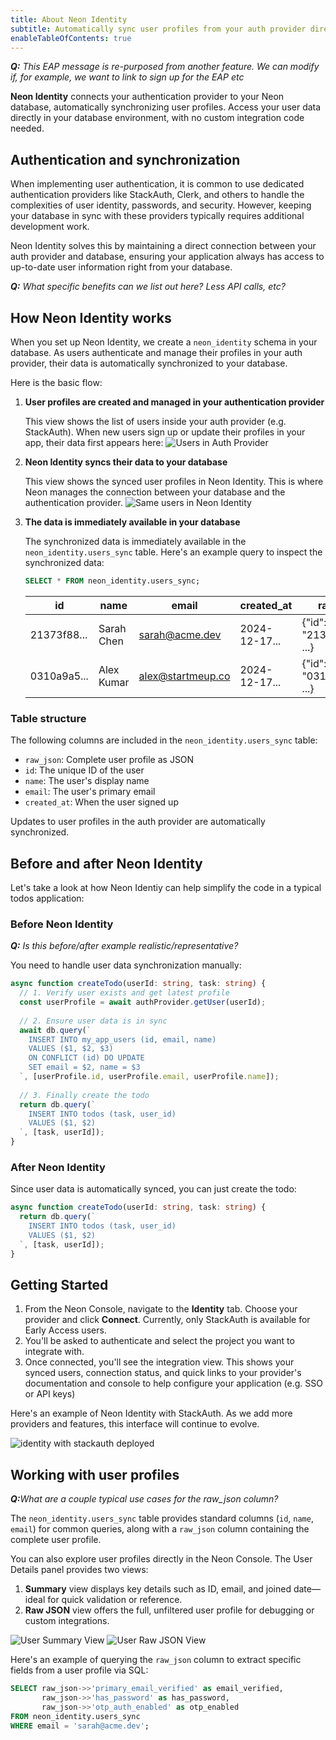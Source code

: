 ```yaml
---
title: About Neon Identity
subtitle: Automatically sync user profiles from your auth provider directly to your database
enableTableOfContents: true
---
```


_<b>Q:</b> This EAP message is re-purposed from another feature. We can modify if, for example, we want to link to sign up for the EAP etc_

<ComingSoon />

**Neon Identity** connects your authentication provider to your Neon database, automatically synchronizing user profiles. Access your user data directly in your database environment, with no custom integration code needed.

## Authentication and synchronization

When implementing user authentication, it is common to use dedicated authentication providers like StackAuth, Clerk, and others to handle the complexities of user identity, passwords, and security. However, keeping your database in sync with these providers typically requires additional development work.

Neon Identity solves this by maintaining a direct connection between your auth provider and database, ensuring your application always has access to up-to-date user information right from your database.

_<b>Q:</b> What specific benefits can we list out here? Less API calls, etc?_

## How Neon Identity works

When you set up Neon Identity, we create a `neon_identity` schema in your database. As users authenticate and manage their profiles in your auth provider, their data is automatically synchronized to your database.

Here is the basic flow:

1. **User profiles are created and managed in your authentication provider**

   This view shows the list of users inside your auth provider (e.g. StackAuth). When new users sign up or update their profiles in your app, their data first appears here:
   ![Users in Auth Provider](/docs/guides/stackauth_users.png)

2. **Neon Identity syncs their data to your database**

   This view shows the synced user profiles in Neon Identity. This is where Neon manages the connection between your database and the authentication provider.
   ![Same users in Neon Identity](/docs/guides/identity_users.png)

3. **The data is immediately available in your database**

   The synchronized data is immediately available in the `neon_identity.users_sync` table. Here's an example query to inspect the synchronized data:

   ```sql
   SELECT * FROM neon_identity.users_sync;
   ```

   | id | name | email | created_at | raw_json |
   |----|------|-------|------------|----------|
   | 21373f88... | Sarah Chen | sarah@acme.dev | 2024-12-17... | \{"id": "21373f88-...", ...\} |
   | 0310a9a5... | Alex Kumar | alex@startmeup.co | 2024-12-17... | \{"id": "0310a9a5-...", ...\} |

### Table structure

The following columns are included in the `neon_identity.users_sync` table:

- `raw_json`: Complete user profile as JSON
- `id`: The unique ID of the user
- `name`: The user's display name
- `email`: The user's primary email
- `created_at`: When the user signed up

Updates to user profiles in the auth provider are automatically synchronized.

## Before and after Neon Identity

Let's take a look at how Neon Identiy can help simplify the code in a typical todos application:

### Before Neon Identity

_<b>Q:</b> Is this before/after example realistic/representative?_

You need to handle user data synchronization manually:

```typescript
async function createTodo(userId: string, task: string) {
  // 1. Verify user exists and get latest profile
  const userProfile = await authProvider.getUser(userId);
  
  // 2. Ensure user data is in sync
  await db.query(`
    INSERT INTO my_app_users (id, email, name)
    VALUES ($1, $2, $3)
    ON CONFLICT (id) DO UPDATE 
    SET email = $2, name = $3
  `, [userProfile.id, userProfile.email, userProfile.name]);
  
  // 3. Finally create the todo
  return db.query(`
    INSERT INTO todos (task, user_id) 
    VALUES ($1, $2)
  `, [task, userId]);
}
```

### After Neon Identity

Since user data is automatically synced, you can just create the todo:

```typescript
async function createTodo(userId: string, task: string) {
  return db.query(`
    INSERT INTO todos (task, user_id) 
    VALUES ($1, $2)
  `, [task, userId]);
}
```

## Getting Started

1. From the Neon Console, navigate to the **Identity** tab. Choose your provider and click **Connect**. Currently, only StackAuth is available for Early Access users.
1. You'll be asked to authenticate and select the project you want to integrate with.
1. Once connected, you'll see the integration view. This shows your synced users, connection status, and quick links to your provider's documentation and console to help configure your application (e.g. SSO or API keys)

Here's an example of Neon Identity with StackAuth. As we add more providers and features, this interface will continue to evolve.

![identity with stackauth deployed](/docs/guides/identity_stackauth.png)

## Working with user profiles

_<b>Q:</b>What are a couple typical use cases for the raw_json column?_

The `neon_identity.users_sync` table provides standard columns (`id`, `name`, `email`) for common queries, along with a `raw_json` column containing the complete user profile.

You can also explore user profiles directly in the Neon Console. The User Details panel provides two views:

1. **Summary** view displays key details such as ID, email, and joined date—ideal for quick validation or reference.
2. **Raw JSON** view offers the full, unfiltered user profile for debugging or custom integrations.

<div style={{ display: 'flex', justifyContent: 'center', alignItems: 'center' }}>
  <img src="/docs/guides/identity_user_summary.png" style={{ width: '45%', marginRight: '2%' }} alt="User Summary View" />
  <img src="/docs/guides/identity_user_raw_json.png" style={{ width: '45%' }} alt="User Raw JSON View" />
</div>

Here's an example of querying the `raw_json` column to extract specific fields from a user profile via SQL:

```sql
SELECT raw_json->>'primary_email_verified' as email_verified,
       raw_json->>'has_password' as has_password,
       raw_json->>'otp_auth_enabled' as otp_enabled
FROM neon_identity.users_sync
WHERE email = 'sarah@acme.dev';
```
